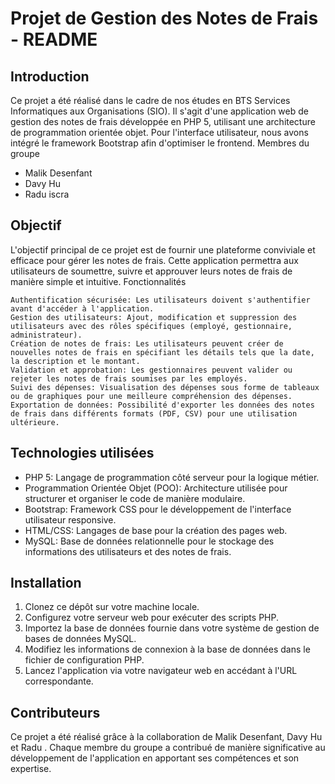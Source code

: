 <h1>Projet de Gestion des Notes de Frais - README</h1>

<h2>Introduction</h2>
Ce projet a été réalisé dans le cadre de nos études en BTS Services Informatiques aux Organisations (SIO). Il s'agit d'une application web de gestion des notes de frais développée en PHP 5, utilisant une architecture de programmation orientée objet. Pour l'interface utilisateur, nous avons intégré le framework Bootstrap afin d'optimiser le frontend.
Membres du groupe

- Malik Desenfant
- Davy Hu
- Radu iscra

<h2>Objectif</h2>

L'objectif principal de ce projet est de fournir une plateforme conviviale et efficace pour gérer les notes de frais. Cette application permettra aux utilisateurs de soumettre, suivre et approuver leurs notes de frais de manière simple et intuitive.
Fonctionnalités

    Authentification sécurisée: Les utilisateurs doivent s'authentifier avant d'accéder à l'application.
    Gestion des utilisateurs: Ajout, modification et suppression des utilisateurs avec des rôles spécifiques (employé, gestionnaire, administrateur).
    Création de notes de frais: Les utilisateurs peuvent créer de nouvelles notes de frais en spécifiant les détails tels que la date, la description et le montant.
    Validation et approbation: Les gestionnaires peuvent valider ou rejeter les notes de frais soumises par les employés.
    Suivi des dépenses: Visualisation des dépenses sous forme de tableaux ou de graphiques pour une meilleure compréhension des dépenses.
    Exportation de données: Possibilité d'exporter les données des notes de frais dans différents formats (PDF, CSV) pour une utilisation ultérieure.

<h2>Technologies utilisées</h2>

- PHP 5: Langage de programmation côté serveur pour la logique métier.
- Programmation Orientée Objet (POO): Architecture utilisée pour structurer et organiser le code de manière modulaire.
- Bootstrap: Framework CSS pour le développement de l'interface utilisateur responsive.
- HTML/CSS: Langages de base pour la création des pages web.
- MySQL: Base de données relationnelle pour le stockage des informations des utilisateurs et des notes de frais.

<h2>Installation</h2>

1. Clonez ce dépôt sur votre machine locale.
2. Configurez votre serveur web pour exécuter des scripts PHP.
3. Importez la base de données fournie dans votre système de gestion de bases de données MySQL.
4. Modifiez les informations de connexion à la base de données dans le fichier de configuration PHP.
5. Lancez l'application via votre navigateur web en accédant à l'URL correspondante.

<h2>Contributeurs</h2>

Ce projet a été réalisé grâce à la collaboration de Malik Desenfant, Davy Hu et Radu . Chaque membre du groupe a contribué de manière significative au développement de l'application en apportant ses compétences et son expertise.
